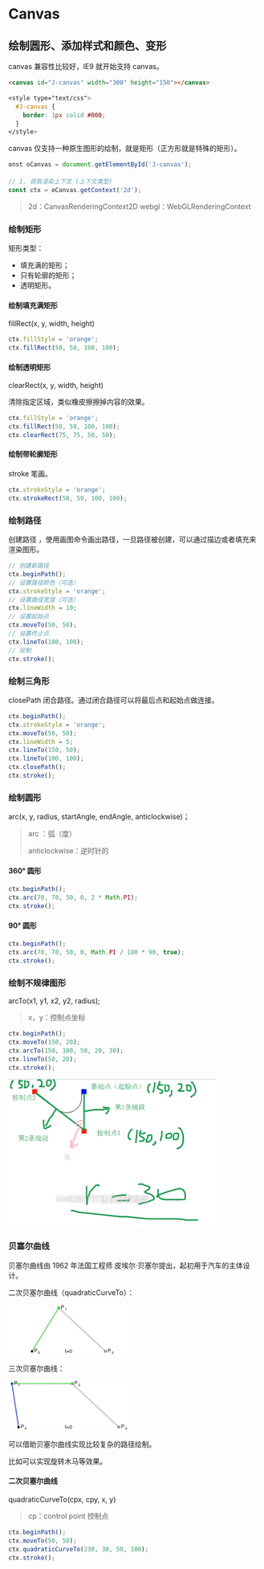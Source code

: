 # Canvas

## 绘制圆形、添加样式和颜色、变形

canvas 兼容性比较好，IE9 就开始支持 canvas。

```html
<canvas id="J-canvas" width="300" height="150"></canvas>
```

```css
<style type="text/css">
  #J-canvas {
    border: 1px solid #000;
  }
</style>
```

canvas 仅支持一种原生图形的绘制，就是矩形（正方形就是特殊的矩形）。

```js
onst oCanvas = document.getElementById('J-canvas');

// 1. 获取渲染上下文 (上下文类型) 
const ctx = oCanvas.getContext('2d');
```

> 2d：CanvasRenderingContext2D
> webgl：WebGLRenderingContext

### 绘制矩形

矩形类型：

* 填充满的矩形；
* 只有轮廓的矩形；
* 透明矩形。

#### 绘制填充满矩形

fillRect(x, y, width, height)

```js
ctx.fillStyle = 'orange';
ctx.fillRect(50, 50, 100, 100);
```

#### 绘制透明矩形

clearRect(x, y, width, height)

清除指定区域，类似橡皮擦擦掉内容的效果。

```js
ctx.fillStyle = 'orange';
ctx.fillRect(50, 50, 100, 100);
ctx.clearRect(75, 75, 50, 50);
```

#### 绘制带轮廓矩形

stroke 笔画。

```js
ctx.strokeStyle = 'orange';
ctx.strokeRect(50, 50, 100, 100);
```

### 绘制路径

创建路径 ，使用画图命令画出路径，一旦路径被创建，可以通过描边或者填充来渲染图形。

```js
// 创建新路径
ctx.beginPath();
// 设置路径颜色（可选）
ctx.strokeStyle = 'orange';
// 设置路径宽度（可选）
ctx.lineWidth = 10;
// 设置起始点
ctx.moveTo(50, 50);
// 设置终止点
ctx.lineTo(100, 100);
// 绘制
ctx.stroke();
```

### 绘制三角形

closePath 闭合路径。通过闭合路径可以将最后点和起始点做连接。

```js
ctx.beginPath();
ctx.strokeStyle = 'orange';
ctx.moveTo(50, 50);
ctx.lineWidth = 5;
ctx.lineTo(150, 50);
ctx.lineTo(100, 100);
ctx.closePath();
ctx.stroke();
```

### 绘制圆形

arc(x, y, radius, startAngle, endAngle, anticlockwise)；

> arc ：弧（度）
>
> anticlockwise：逆时针的

#### 360° 圆形

```js
ctx.beginPath();
ctx.arc(70, 70, 50, 0, 2 * Math.PI);
ctx.stroke();
```

#### 90° 圆形

```js
ctx.beginPath();
ctx.arc(70, 70, 50, 0, Math.PI / 180 * 90, true);
ctx.stroke();
```

### 绘制不规律图形

arcTo(x1, y1, x2, y2, radius);

> x，y：控制点坐标

```js
ctx.beginPath();
ctx.moveTo(150, 20);
ctx.arcTo(150, 100, 50, 20, 30);
ctx.lineTo(50, 20);
ctx.stroke();
```

<img src="./images/arcTo.png" />

### 贝塞尔曲线

贝塞尔曲线由 1962 年法国工程师 皮埃尔·贝塞尔提出，起初用于汽车的主体设计。

二次贝塞尔曲线（quadraticCurveTo）：

<img src="./images/2.gif" />

三次贝塞尔曲线：

<img src="./images/3.gif" />

可以借助贝塞尔曲线实现比较复杂的路径绘制。

比如可以实现旋转木马等效果。

#### 二次贝塞尔曲线

quadraticCurveTo(cpx, cpy, x, y)

> cp：control point 控制点

```js
ctx.beginPath();
ctx.moveTo(50, 50);
ctx.quadraticCurveTo(230, 30, 50, 100);
ctx.stroke();
```

